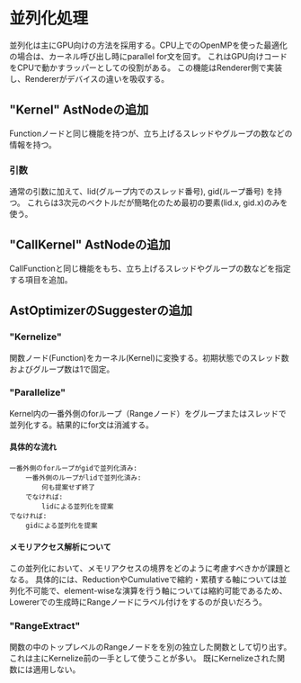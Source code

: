 # 並列化処理
並列化は主にGPU向けの方法を採用する。CPU上でのOpenMPを使った最適化の場合は、カーネル呼び出し時にparallel for文を回す。
これはGPU向けコードをCPUで動かすラッパーとしての役割がある。
この機能はRenderer側で実装し、Rendererがデバイスの違いを吸収する。

## "Kernel" AstNodeの追加
Functionノードと同じ機能を持つが、立ち上げるスレッドやグループの数などの情報を持つ。
### 引数
通常の引数に加えて、lid(グループ内でのスレッド番号), gid(ループ番号) を持つ。
これらは3次元のベクトルだが簡略化のため最初の要素(lid.x, gid.x)のみを使う。

## "CallKernel" AstNodeの追加
CallFunctionと同じ機能をもち、立ち上げるスレッドやグループの数などを指定する項目を追加。

## AstOptimizerのSuggesterの追加
### "Kernelize"
関数ノード(Function)をカーネル(Kernel)に変換する。初期状態でのスレッド数およびグループ数は1で固定。

### "Parallelize"
Kernel内の一番外側のforループ（Rangeノード）をグループまたはスレッドで並列化する。結果的にfor文は消滅する。

#### 具体的な流れ
```
一番外側のforループがgidで並列化済み:
    一番外側のループがlidで並列化済み:
        何も提案せず終了
    でなければ:
        lidによる並列化を提案
でなければ:
    gidによる並列化を提案
```

#### メモリアクセス解析について
この並列化において、メモリアクセスの境界をどのように考慮すべきかが課題となる。
具体的には、ReductionやCumulativeで縮約・累積する軸については並列化不可能で、element-wiseな演算を行う軸については縮約可能であるため、Lowererでの生成時にRangeノードにラベル付けをするのが良いだろう。

### "RangeExtract"
関数の中のトップレベルのRangeノードをを別の独立した関数として切り出す。
これは主にKernelize前の一手として使うことが多い。
既にKernelizeされた関数には適用しない。